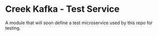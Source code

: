 # Creek Kafka - Test Service

A module that will soon define a test microservice used by this repo for testing.